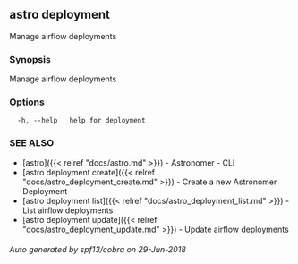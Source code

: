 ## astro deployment

Manage airflow deployments

### Synopsis

Manage airflow deployments

### Options

```
  -h, --help   help for deployment
```

### SEE ALSO

* [astro]({{< relref "docs/astro.md" >}})	 - Astronomer - CLI
* [astro deployment create]({{< relref "docs/astro_deployment_create.md" >}})	 - Create a new Astronomer Deployment
* [astro deployment list]({{< relref "docs/astro_deployment_list.md" >}})	 - List airflow deployments
* [astro deployment update]({{< relref "docs/astro_deployment_update.md" >}})	 - Update airflow deployments

###### Auto generated by spf13/cobra on 29-Jun-2018

